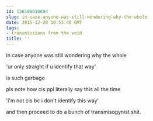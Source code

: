 ```yaml
---
id: 136106010604
slug: in-case-anyone-was-still-wondering-why-the-whole
date: 2015-12-28 10:53:40 GMT
tags:
- transmissions from the void
title: ''
---
```


in case anyone was still wondering why the whole

'ur only straight if u identify that way'

is such garbage

pls note how cis ppl literally say this all the time

'i'm not cis bc i don't identify this way'

and then proceed to do a bunch of transmisogynist shit.